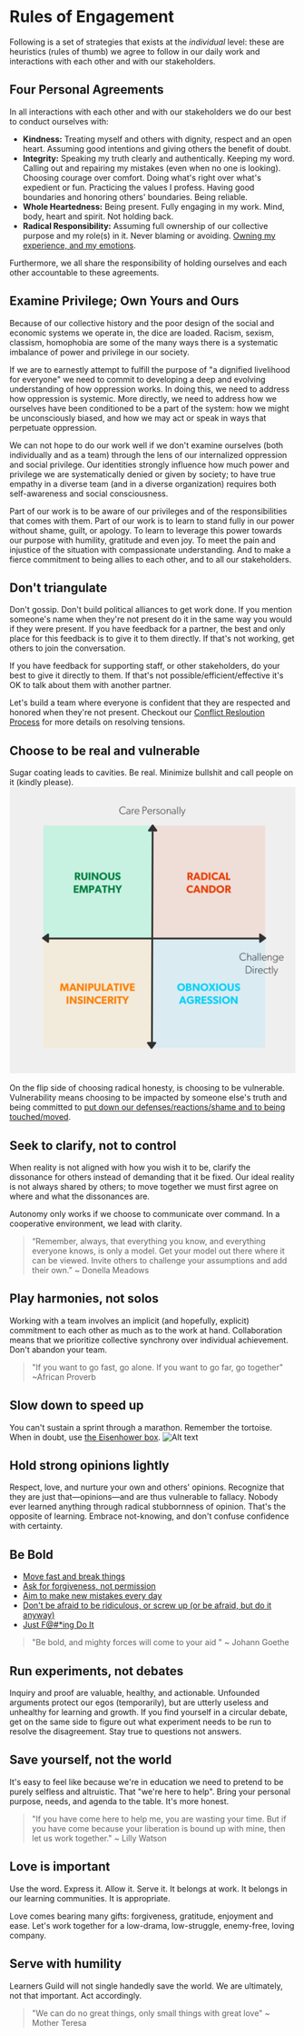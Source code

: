 # Rules of Engagement

Following is a set of strategies that exists at the _individual_ level: these are heuristics (rules of thumb) we agree to follow in our daily work and interactions with each other and with our stakeholders.

## Four Personal Agreements

In all interactions with each other and with our stakeholders we do our best to conduct ourselves with:

* **Kindness:** Treating myself and others with dignity, respect and an open heart. Assuming good intentions and giving others the benefit of doubt. 
* **Integrity:** Speaking my truth clearly and authentically. Keeping my word. Calling out and repairing my mistakes (even when no one is looking). Choosing courage over comfort. Doing what's right over what's expedient or fun. Practicing the values I profess. Having good boundaries and honoring others' boundaries. Being reliable. 
* **Whole Heartedness:** Being present. Fully engaging in my work. Mind, body, heart and spirit. Not holding back.
* **Radical Responsibility:** Assuming full ownership of our collective purpose and my role(s) in it. Never blaming or avoiding. [Owning my experience, and my emotions](https://www.youtube.com/watch?v=lk_a2iWWoVQ&feature=youtu.be).

Furthermore, we all share the responsibility of holding ourselves and each other accountable to these agreements.

## Examine Privilege; Own Yours and Ours

Because of our collective history and the poor design of the social and economic systems we operate in, the dice are loaded. Racism, sexism, classism, homophobia are some of the many ways there is a systematic imbalance of power and privilege in our society.

If we are to earnestly attempt to fulfill the purpose of "a dignified livelihood for everyone" we need to commit to developing a deep and evolving understanding of how oppression works. In doing this, we need to address how oppression is systemic. More directly, we need to address how we ourselves have been conditioned to be a part of the system: how we might be unconsciously biased, and how we may act or speak in ways that perpetuate oppression.

We can not hope to do our work well if we don't examine ourselves (both individually and as a team) through the lens of our internalized oppression and social privilege. Our identities strongly influence how much power and privilege we are systematically denied or given by society; to have true empathy in a diverse team (and in a diverse organization) requires both self-awareness and social consciousness.

Part of our work is to be aware of our privileges and of the responsibilities that comes with them. Part of our work is to learn to stand fully in our power without shame, guilt, or apology. To learn to leverage this power towards our purpose with humility, gratitude and even joy. To meet the pain and injustice of the situation with compassionate understanding. And to make a fierce commitment to being allies to each other, and to all our stakeholders.

## Don't triangulate

Don't gossip. Don't build political alliances to get work done. If you mention someone's name when they're not present do it in the same way you would if they were present. If you have feedback for a partner, the best and only place for this feedback is to give it to them directly. If that's not working, get others to join the conversation.

If you have feedback for supporting staff, or other stakeholders, do your best to give it directly to them. If that's not possible/efficient/effective it's OK to talk about them with another partner.

Let's build a team where everyone is confident that they are respected and honored when they're not present. Checkout our [Conflict Resloution Process][conflict-process] for more details on resolving tensions.

## Choose to be real and vulnerable

Sugar coating leads to cavities. Be real. Minimize bullshit and call people on it (kindly please).
![Alt text](/images/candor.jpg)

On the flip side of choosing radical honesty, is choosing to be vulnerable. Vulnerability means choosing to be impacted by someone else's truth and being committed to [put down our defenses/reactions/shame and to being touched/moved](https://www.ted.com/talks/brene_brown_on_vulnerability?language=en).

## Seek to clarify, not to control

When reality is not aligned with how you wish it to be, clarify the dissonance for others instead of demanding that it be fixed. Our ideal reality is not always shared by others; to move together we must first agree on where and what the dissonances are.

Autonomy only works if we choose to communicate over command. In a cooperative environment, we lead with clarity.

> “Remember, always, that everything you know, and everything everyone knows, is only a model. Get your model out there where it can be viewed. Invite others to challenge your assumptions and add their own.” ~ Donella Meadows

## Play harmonies, not solos

Working with a team involves an implicit (and hopefully, explicit) commitment to each other as much as to the work at hand. Collaboration means that we prioritize collective synchrony over individual achievement. Don't abandon your team.

> "If you want to go fast, go alone. If you want to go far, go together" ~African Proverb

## Slow down to speed up

You can't sustain a sprint through a marathon. Remember the tortoise. When in doubt, use [the Eisenhower box][eisenhower-box].
![Alt text](/imageseisenhowerbox.jpg)

## Hold strong opinions lightly

Respect, love, and nurture your own and others' opinions. Recognize that they are just that—opinions—and are thus vulnerable to fallacy. Nobody ever learned anything through radical stubbornness of opinion. That's the opposite of learning. Embrace not-knowing, and don't confuse confidence with certainty.

## Be Bold

* [Move fast and break things](http://startupquote.com/post/1624569753)
* [Ask for forgiveness, not permission](http://www.bothsidesofthetable.com/2010/06/15/its-better-to-beg-for-forgiveness-than-to-ask-for-permission/)
* [Aim to make new mistakes every day](https://www.google.com/search?q=make+mistakes+quotes&espv=2&biw=1280&bih=657&tbm=isch&tbo=u&source=univ&sa=X&ved=0ahUKEwiKid--57jJAhVL5WMKHdwJDkkQsAQIGw)
* [Don't be afraid to be ridiculous, or screw up (or be afraid, but do it anyway)](https://www.ted.com/talks/ken_robinson_says_schools_kill_creativity?language=en)
* [Just F@#*ing Do It](http://www.bothsidesofthetable.com/2009/11/19/what-makes-an-entrepreneur-four-lettersjfdi/)

> "Be bold, and mighty forces will come to your aid " ~ Johann Goethe

## Run experiments, not debates

Inquiry and proof are valuable, healthy, and actionable. Unfounded arguments protect our egos (temporarily), but are utterly useless and unhealthy for learning and growth. If you find yourself in a circular debate, get on the same side to figure out what experiment needs to be run to resolve the disagreement. Stay true to questions not answers.

## Save yourself, not the world

It's easy to feel like because we're in education we need to pretend to be purely selfless and altruistic. That "we're here to help". Bring your personal purpose, needs, and agenda to the table. It's more honest.

> "If you have come here to help me, you are wasting your time. But if you have come because your liberation is bound up with mine, then let us work together." ~ Lilly Watson

## Love is important

Use the word. Express it. Allow it. Serve it. It belongs at work. It belongs in our learning communities. It is appropriate.  

Love comes bearing many gifts: forgiveness, gratitude, enjoyment and ease. Let's work together for a low-drama, low-struggle, enemy-free, loving company.

## Serve with humility

Learners Guild will not single handedly save the world. We are ultimately, not that important. Act accordingly.

> "We can do no great things, only small things with great love" ~ Mother Teresa


[eisenhower-box]: http://jamesclear.com/eisenhower-box
[conflict-process]: Conflict.md

